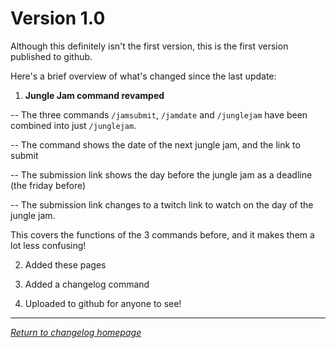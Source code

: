 # Version 1.0
Although this definitely isn't the first version, this is the first version published to github.

Here's a brief overview of what's changed since the last update:

1) **Jungle Jam command revamped**
  
  -- The three commands `/jamsubmit`, `/jamdate` and `/junglejam` have been combined into just `/junglejam`.
  
  -- The command shows the date of the next jungle jam, and the link to submit
  
  -- The submission link shows the day before the jungle jam as a deadline (the friday before)
  
  -- The submission link changes to a twitch link to watch on the day of the jungle jam.

  This covers the functions of the 3 commands before, and it makes them a lot less confusing!

2) Added these pages

3) Added a changelog command

4) Uploaded to github for anyone to see!

---

[*Return to changelog homepage*](https://github.com/Jexanti/Jungle-Bot/blob/main/pages/changelog/main.md)